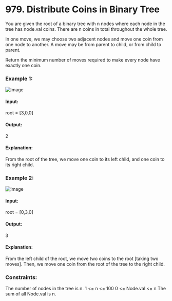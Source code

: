 # 979. Distribute Coins in Binary Tree
You are given the root of a binary tree with n nodes where each node in the tree has node.val coins. There are n coins in total throughout the whole tree.

In one move, we may choose two adjacent nodes and move one coin from one node to another. A move may be from parent to child, or from child to parent.

Return the minimum number of moves required to make every node have exactly one coin.

### Example 1:
![image](https://github.com/Shailesh93602/potd/assets/87556206/243f28c6-9c73-436c-bb0e-e085582086fa)
#### Input:
root = [3,0,0]
#### Output:
2
#### Explanation: 
From the root of the tree, we move one coin to its left child, and one coin to its right child.

### Example 2:
![image](https://github.com/Shailesh93602/potd/assets/87556206/18a89e2c-8d41-4a5a-874b-91f28a2ad726)
#### Input:
root = [0,3,0]
#### Output:
3
#### Explanation:
From the left child of the root, we move two coins to the root [taking two moves]. Then, we move one coin from the root of the tree to the right child.
 
### Constraints:
The number of nodes in the tree is n.
1 <= n <= 100
0 <= Node.val <= n
The sum of all Node.val is n.

